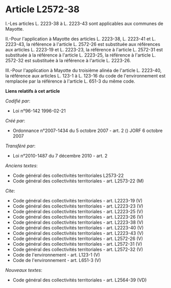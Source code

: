 # Article L2572-38

I.-Les articles L. 2223-38 à L. 2223-43 sont applicables aux communes de Mayotte. 

II.-Pour l'application à Mayotte des articles L. 2223-38, L. 2223-41 et L. 2223-43, la référence à l'article L. 2572-26 est
substituée aux références aux articles L. 2223-19 et L. 2223-23, la référence à l'article L. 2572-31 est substituée à la
référence à l'article L. 2223-25, la référence à l'article L. 2572-32 est substituée à la référence à l'article L. 2223-26. 

III.-Pour l'application à Mayotte du troisième alinéa de l'article L. 2223-40, la référence aux articles L. 123-1 à L. 123-16
du code de l'environnement est remplacée par la référence à l'article L. 651-3 du même code.

**Liens relatifs à cet article**

_Codifié par_:

  - Loi n°96-142 1996-02-21

_Créé par_:

  - Ordonnance n°2007-1434 du 5 octobre 2007 - art. 2 () JORF 6 octobre 2007

_Transféré par_:

  - Loi n°2010-1487 du 7 décembre 2010 - art. 2

_Anciens textes_:

  - Code général des collectivités territoriales  L2573-22
  - Code général des collectivités territoriales - art. L2573-22 (M)

_Cite_:

  - Code général des collectivités territoriales - art. L2223-19 (V)
  - Code général des collectivités territoriales - art. L2223-23 (V)
  - Code général des collectivités territoriales - art. L2223-25 (V)
  - Code général des collectivités territoriales - art. L2223-26 (V)
  - Code général des collectivités territoriales - art. L2223-38 (V)
  - Code général des collectivités territoriales - art. L2223-40 (V)
  - Code général des collectivités territoriales - art. L2223-43 (V)
  - Code général des collectivités territoriales - art. L2572-26 (V)
  - Code général des collectivités territoriales - art. L2572-31 (V)
  - Code général des collectivités territoriales - art. L2572-32 (V)
  - Code de l'environnement - art. L123-1 (V)
  - Code de l'environnement - art. L651-3 (V)

_Nouveaux textes_:

  - Code général des collectivités territoriales - art. L2564-39 (VD)
